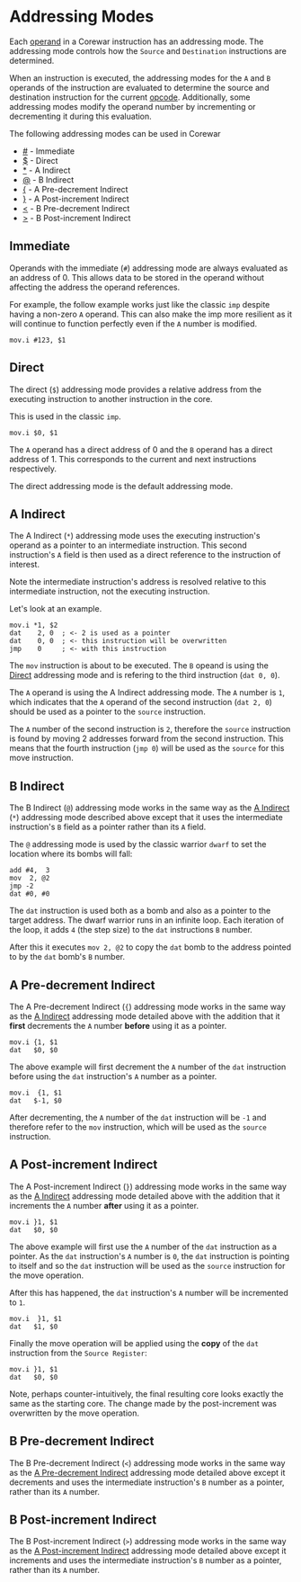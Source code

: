 # Addressing Modes

Each [operand](operands) in a Corewar instruction has an addressing mode. The
addressing mode controls how the `Source` and `Destination` instructions are
determined.

When an instruction is executed, the addressing modes for the `A` and `B`
operands of the instruction are evaluated to determine the source and
destination instruction for the current [opcode](opcodes). Additionally, some
addressing modes modify the operand number by incrementing or decrementing it
during this evaluation.

The following addressing modes can be used in Corewar

* [#](#immediate) - Immediate
* [$](#direct) - Direct
* [*](#a-indirect) - A Indirect
* [@](#b-indirect) - B Indirect
* [{](#a-pre-decrement-indirect) - A Pre-decrement Indirect
* [}](#a-post-increment-indirect) - A Post-increment Indirect
* [<](#b-pre-decrement-indirect) - B Pre-decrement Indirect
* [>](#b-post-increment-indirect) - B Post-increment Indirect

## Immediate

Operands with the immediate (`#`) addressing mode are always evaluated as an
address of 0. This allows data to be stored in the operand without affecting
the address the operand references.

For example, the follow example works just like the classic `imp` despite
having a non-zero `A` operand. This can also make the imp more resilient as it
will continue to function perfectly even if the `A` number is modified.

```redcode
mov.i #123, $1
```

## Direct

The direct (`$`) addressing mode provides a relative address from the executing
instruction to another instruction in the core.

This is used in the classic `imp`.

```redcode
mov.i $0, $1
```

The `A` operand has a direct address of 0 and the `B` operand has a direct
address of 1. This corresponds to the current and next instructions
respectively.

The direct addressing mode is the default addressing mode.

## A Indirect

The A Indirect (`*`) addressing mode uses the executing instruction's operand
as a pointer to an intermediate instruction. This second instruction's `A`
field is then used as a direct reference to the instruction of interest.

Note the intermediate instruction's address is resolved relative to this
intermediate instruction, not the executing instruction.

Let's look at an example.

```redcode
mov.i *1, $2
dat    2, 0  ; <- 2 is used as a pointer
dat    0, 0  ; <- this instruction will be overwritten
jmp    0     ; <- with this instruction
```

The `mov` instruction is about to be executed. The `B` opeand is using the
[Direct](#direct) addressing mode and is refering to the third instruction
(`dat 0, 0`).

The `A` operand is using the A Indirect addressing mode. The `A` number is `1`,
which indicates that the `A` operand of the second instruction (`dat 2, 0`)
should be used as a pointer to the `source` instruction.

The `A` number of the second instruction is `2`, therefore the `source`
instruction is found by moving 2 addresses forward from the second instruction.
This means that the fourth instruction (`jmp 0`) will be used as the `source`
for this move instruction. 

## B Indirect

The B Indirect (`@`) addressing mode works in the same way as the [A
Indirect](#a-indirect) (`*`) addressing mode described above except that it
uses the intermediate instruction's `B` field as a pointer rather than its `A`
field.

The `@` addressing mode is used by the classic warrior `dwarf` to set the
location where its bombs will fall:

```redcode
add #4,  3
mov  2, @2
jmp -2
dat #0, #0
```
The `dat` instruction is used both as a bomb and also as a pointer to the
target address. The dwarf warrior runs in an infinite loop. Each iteration of
the loop, it adds `4` (the step size) to the `dat` instructions `B` number.

After this it executes `mov 2, @2` to copy the `dat` bomb to the address
pointed to by the `dat` bomb's `B` number.

## A Pre-decrement Indirect

The A Pre-decrement Indirect (`{`) addressing mode works in the same way as the
[A Indirect](`*`) addressing mode detailed above with the addition that it
**first** decrements the `A` number **before** using it as a pointer.

```redcode
mov.i {1, $1
dat   $0, $0
```

The above example will first decrement the `A` number of the `dat` instruction
before using the `dat` instruction's `A` number as a pointer.

```redcode
mov.i  {1, $1
dat   $-1, $0
```

After decrementing, the `A` number of the `dat` instruction will be `-1` and
therefore refer to the `mov` instruction, which will be used as the `source`
instruction.

## A Post-increment Indirect

The A Post-increment Indirect (`}`) addressing mode works in the same way as
the [A Indirect](`*`) addressing mode detailed above with the addition that it
increments the `A` number **after** using it as a pointer.

```redcode
mov.i }1, $1
dat   $0, $0
```

The above example will first use the `A` number of the `dat` instruction as a
pointer. As the `dat` instruction's `A` number is `0`, the `dat` instruction is
pointing to itself and so the `dat` instruction will be used as the `source`
instruction for the move operation.

After this has happened, the `dat` instruction's `A` number will be incremented
to `1`.

```redcode
mov.i  }1, $1
dat   $1, $0
```

Finally the move operation will be applied using the **copy** of the `dat`
instruction from the `Source Register`:

```redcode
mov.i }1, $1
dat   $0, $0
```

Note, perhaps counter-intuitively, the final resulting core looks exactly the
same as the starting core. The change made by the post-increment was
overwritten by the move operation.

## B Pre-decrement Indirect

The B Pre-decrement Indirect (`<`) addressing mode works in the same way as the
[A Pre-decrement Indirect](#a-pre-decrement-indirect) addressing mode detailed
above except it decrements and uses the intermediate instruction's `B` number
as a pointer, rather than its `A` number.

## B Post-increment Indirect

The B Post-increment Indirect (`>`) addressing mode works in the same way as
the [A Post-increment Indirect](#a-post-increment-indirect) addressing mode
detailed above except it increments and uses the intermediate instruction's `B`
number as a pointer, rather than its `A` number.
